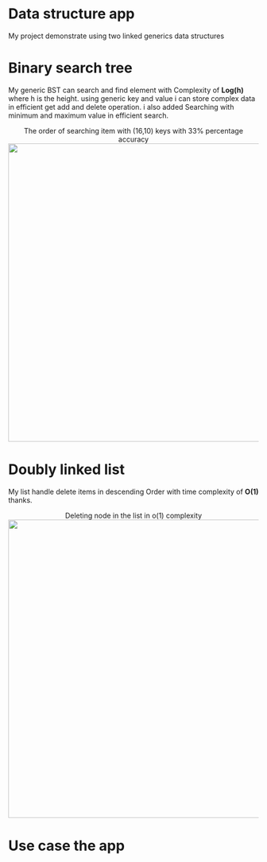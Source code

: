 # Data structure app

My project demonstrate using two linked generics data structures 


# Binary search tree

My generic BST can search and find element with Complexity of **Log(h)** where h is the height.
using generic key and value i can store complex data in efficient get add and delete operation.
i also added Searching with minimum and maximum value in efficient search.

<p align="center">
The order of searching item with (16,10) keys with 33% percentage accuracy
  <img height="600"  src="https://user-images.githubusercontent.com/91791115/184548132-d04d3aca-7af9-4d7b-acd4-abb91c40bb98.png">
</p>

# Doubly linked list

My list handle delete items in descending Order with time complexity of **O(1)** thanks.

<p align="center">
Deleting node in the list in o(1) complexity
  <img height="600"  src="https://user-images.githubusercontent.com/91791115/184548141-5748bb70-eed1-4056-ba85-401b4e985234.png">
</p>

# Use case the app

